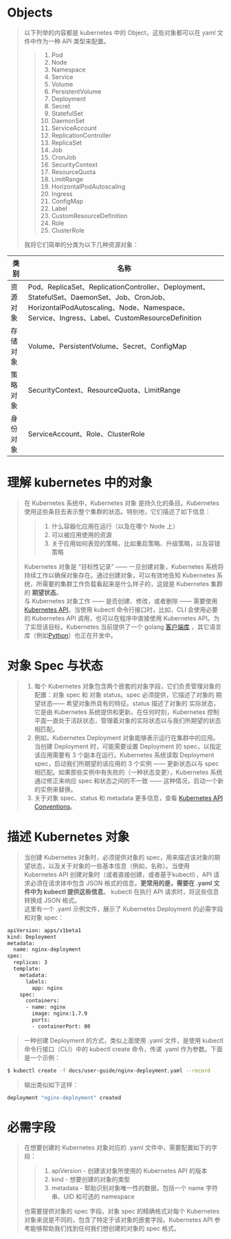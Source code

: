 # Objects
> 以下列举的内容都是 kubernetes 中的 Object，这些对象都可以在 yaml 文件中作为一种 API 类型来配置。   
> > 1. Pod   
> > 2. Node   
> > 3. Namespace   
> > 4. Service   
> > 5. Volume   
> > 6. PersistentVolume   
> > 7. Deployment   
> > 8. Secret   
> > 9. StatefulSet   
> > 10. DaemonSet   
> > 11. ServiceAccount   
> > 12. ReplicationController   
> > 13. ReplicaSet   
> > 14. Job   
> > 15. CronJob   
> > 16. SecurityContext   
> > 17. ResourceQuota   
> > 18. LimitRange   
> > 19. HorizontalPodAutoscaling   
> > 20. Ingress   
> > 21. ConfigMap   
> > 22. Label   
> > 23. CustomResourceDefinition   
> > 24. Role   
> > 25. ClusterRole   
> >
> 我将它们简单的分类为以下几种资源对象：   

类别    | 名称
--------|--------
资源对象|Pod、ReplicaSet、ReplicationController、Deployment、StatefulSet、DaemonSet、Job、CronJob、HorizontalPodAutoscaling、Node、Namespace、Service、Ingress、Label、CustomResourceDefinition
存储对象|Volume、PersistentVolume、Secret、ConfigMap
策略对象|SecurityContext、ResourceQuota、LimitRange
身份对象|ServiceAccount、Role、ClusterRole

# 理解 kubernetes 中的对象
> 在 Kubernetes 系统中，Kubernetes 对象 是持久化的条目。Kubernetes 使用这些条目去表示整个集群的状态。特别地，它们描述了如下信息：   
> > 1. 什么容器化应用在运行（以及在哪个 Node 上）   
> > 2. 可以被应用使用的资源   
> > 3. 关于应用如何表现的策略，比如重启策略、升级策略，以及容错策略   
> >
> Kubernetes 对象是 “目标性记录” —— 一旦创建对象，Kubernetes 系统将持续工作以确保对象存在。通过创建对象，可以有效地告知 Kubernetes 系统，所需要的集群工作负载看起来是什么样子的，这就是 Kubernetes 集群的 **期望状态**。   
> 与 Kubernetes 对象工作 —— 是否创建、修改，或者删除 —— 需要使用 [Kubernetes API](https://github.com/kubernetes/community/blob/master/contributors/devel/api-conventions.md)。当使用 kubectl 命令行接口时，比如，CLI 会使用必要的 Kubernetes API 调用，也可以在程序中直接使用 Kubernetes API。为了实现该目标，Kubernetes 当前提供了一个 golang [客户端库](https://github.com/kubernetes/client-go) ，其它语言库（例如[Python](https://github.com/kubernetes-client/python)）也正在开发中。   

# 对象 Spec 与状态
> 1. 每个 Kubernetes 对象包含两个嵌套的对象字段，它们负责管理对象的配置：对象 spec 和 对象 status。spec 必须提供，它描述了对象的 期望状态—— 希望对象所具有的特征。status 描述了对象的 实际状态，它是由 Kubernetes 系统提供和更新。在任何时刻，Kubernetes 控制平面一直处于活跃状态，管理着对象的实际状态以与我们所期望的状态相匹配。   
> 2. 例如，Kubernetes Deployment 对象能够表示运行在集群中的应用。当创建 Deployment 时，可能需要设置 Deployment 的 spec，以指定该应用需要有 3 个副本在运行。Kubernetes 系统读取 Deployment spec，启动我们所期望的该应用的 3 个实例 —— 更新状态以与 spec 相匹配。如果那些实例中有失败的（一种状态变更），Kubernetes 系统通过修正来响应 spec 和状态之间的不一致 —— 这种情况，启动一个新的实例来替换。   
> 3. 关于对象 spec、status 和 metadata 更多信息，查看 [Kubernetes API Conventions](https://github.com/kubernetes/community/blob/master/contributors/devel/api-conventions.md)。   

# 描述 Kubernetes 对象
> 当创建 Kubernetes 对象时，必须提供对象的 spec，用来描述该对象的期望状态，以及关于对象的一些基本信息（例如，名称）。当使用 Kubernetes API 创建对象时（或者直接创建，或者基于kubectl），API 请求必须在请求体中包含 JSON 格式的信息。**更常用的是，需要在 .yaml 文件中为 kubectl 提供这些信息**。 kubectl 在执行 API 请求时，将这些信息转换成 JSON 格式。   
> 这里有一个 .yaml 示例文件，展示了 Kubernetes Deployment 的必需字段和对象 spec：   
```bash
apiVersion: apps/v1beta1
kind: Deployment
metadata:
  name: nginx-deployment
spec:
  replicas: 3
  template:
    metadata:
      labels:
        app: nginx
    spec:
      containers:
      - name: nginx
        image: nginx:1.7.9
        ports:
        - containerPort: 80
```   
> 一种创建 Deployment 的方式，类似上面使用 .yaml 文件，是使用 kubectl 命令行接口（CLI）中的 kubectl create 命令，传递 .yaml 作为参数。下面是一个示例：   
```bash
$ kubectl create -f docs/user-guide/nginx-deployment.yaml --record
```
> 输出类似如下这样：   
```bash
deployment "nginx-deployment" created
```

# 必需字段
> 在想要创建的 Kubernetes 对象对应的 .yaml 文件中，需要配置如下的字段：   
> > 1. apiVersion - 创建该对象所使用的 Kubernetes API 的版本   
> > 2. kind - 想要创建的对象的类型   
> > 3. metadata - 帮助识别对象唯一性的数据，包括一个 name 字符串、UID 和可选的 namespace   
> >
> 也需要提供对象的 spec 字段。对象 spec 的精确格式对每个 Kubernetes 对象来说是不同的，包含了特定于该对象的嵌套字段。Kubernetes API 参考能够帮助我们找到任何我们想创建的对象的 spec 格式。

















